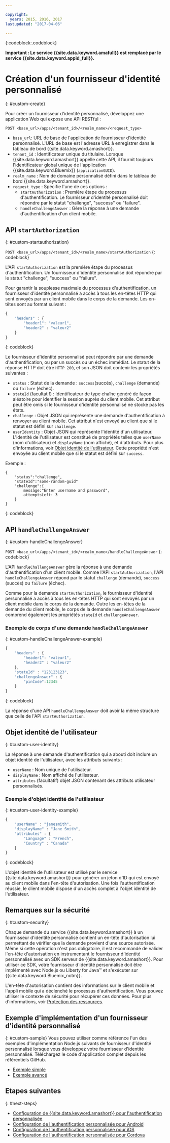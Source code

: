 ```yaml
---

copyright:
  years: 2015, 2016, 2017
lastupdated: "2017-04-06"

---
```


{:codeblock:.codeblock}


**Important : Le service {{site.data.keyword.amafull}} est remplacé par le service {{site.data.keyword.appid_full}}.**

# Création d'un fournisseur d'identité personnalisé
{: #custom-create}


Pour créer un fournisseur d'identité personnalisé, développez une application Web qui expose une API RESTful :

`POST <base_url>/apps/<tenant_id>/<realm_name>/<request_type>`

* `base_url`: URL de base de l'application de fournisseur d'identité personnalisé. L'URL de base est l'adresse URL à enregistrer
dans le tableau de bord {{site.data.keyword.amashort}}.
* `tenant_id` : Identificateur unique du titulaire. Lorsque {{site.data.keyword.amashort}} appelle cette API, il fournit toujours
l'identificateur global unique de l'application {{site.data.keyword.Bluemix}} (`applicationGUID`).
* `realm_name` : Nom de domaine personnalisé défini dans le tableau de bord {{site.data.keyword.amashort}}.
* `request_type` : Spécifie l'une de ces options :
	* `startAuthorization` : Première étape du processus d'authentification. Le fournisseur d'identité personnalisé doit répondre par le statut "challenge", "success" ou "failure".
	* `handleChallengeAnswer` : Gère la réponse à une demande d'authentification d'un client mobile.

## API `startAuthorization`
{: #custom-startauthorization}

`POST <base_url>/apps/<tenant_id>/<realm_name>/startAuthorization`
{: codeblock}

L'API `startAuthorization` est la première étape du processus d'authentification. Un fournisseur d'identité personnalisé doit répondre par le statut "challenge", "success" ou "failure".

Pour garantir la souplesse maximale du processus d'authentification, un fournisseur d'identité personnalisé a accès à tous les en-têtes HTTP qui sont envoyés par un client mobile dans le corps de la demande. Les en-têtes sont au format suivant :

```JavaScript
{
    "headers" : {
    	"header1": "valeur1",
    	"header2" : "valeur2"
    }
}
```
{: codeblock}

Le fournisseur d'identité personnalisé peut répondre par une demande d'authentification, ou par un succès ou un échec immédiat. Le statut de la réponse HTTP doit être `HTTP 200`, et son JSON doit contenir les propriétés suivantes :

* `status` : Statut de la demande : `success`(succès), `challenge` (demande) ou `failure` (échec).
* `stateId` (facultatif) : Identificateur de type chaîne généré de façon aléatoire pour identifier la session auprès du client mobile. Cet attribut peut être omis si le fournisseur d'identité personnalisé ne stocke pas les états.
* `challenge` : Objet JSON qui représente une demande d'authentification à renvoyer au client mobile. Cet attribut n'est envoyé au client que si le statut est défini sur `challenge`.
* `userIdentity` : Objet JSON qui représente l'identité d'un utilisateur.  L'identité de l'utilisateur est constitué de propriétés telles que `userName` (nom d'utilisateur) et `displayName` (nom affiché), et d'attributs.  Pour plus d'informations, voir [Objet identité de l'utilisateur](#custom-user-identity). Cette propriété n'est envoyée au client mobile que si le statut est défini sur `success`.

Exemple :

```
{
	"status":"challenge",
	"stateId":"some-random-guid"
	"challenge":{
		message:"Enter username and password",
		attemptsLeft: 3
	}
}
```
{: codeblock}

## API `handleChallengeAnswer`
{: #custom-handleChallengeAnswer}

`POST <base_url>/apps/<tenant_id>/<realm_name>/handleChallengeAnswer`
{: codeblock}

L'API `handleChallengeAnswer` gère la réponse à une demande d'authentification d'un client mobile. Comme l'API `startAuthorization`, l'API `handleChallengeAnswer` répond par le statut `challenge` (demande), `success` (succès) ou `failure` (échec).

Comme pour la demande `startAuthorization`, le fournisseur d'identité personnalisé a accès à tous les en-têtes HTTP qui sont envoyés par un client mobile dans le corps de la demande. Outre les en-têtes de la demande du client mobile, le corps de la demande `handleChallengeAnswer` comprend également les propriétés `stateId` et `challengeAnswer`.

### Exemple de corps d'une demande `handleChallengeAnswer`
{: #custom-handleChallengeAnswer-example}

```JavaScript
{
    "headers" : {
    	"header1": "valeur1",
    	"header2" : "valeur2"
	},
    "stateId" : "123123123",
    "challengeAnswer" : {
    	"pinCode":12345
 	}
}
```
{: codeblock}

La réponse d'une API `handleChallengeAnswer` doit avoir la même structure que celle de l'API `startAuthorization`.

## Objet identité de l'utilisateur
{: #custom-user-identity}

La réponse à une demande d'authentification qui a abouti doit inclure un objet identité de l'utilisateur, avec les attributs suivants :
* `userName` : Nom unique de l'utilisateur.
* `displayName` : Nom affiché de l'utilisateur.
* `attributes` (facultatif) objet JSON contenant des attributs utilisateur personnalisés.

### Exemple d'objet identité de l'utilisateur
{: #custom-user-identity-example}
```JavaScript
{
    "userName" : "janesmith",
    "displayName" : "Jane Smith",
    "attributes" : {
        "Language" : "French",
        "Country" : "Canada"
    }
}
```
{: codeblock}

L'objet identité de l'utilisateur est utilisé par le service {{site.data.keyword.amashort}} pour générer un jeton d'ID qui est envoyé au client mobile dans l'en-tête d'autorisation. Une fois l'authentification réussie, le client mobile dispose d'un accès complet à l'objet identité de l'utilisateur.

## Remarques sur la sécurité
{: #custom-security}

Chaque demande du service {{site.data.keyword.amashort}} à un fournisseur d'identité personnalisé contient un en-tête d'autorisation lui permettant de vérifier que la demande provient d'une source autorisée. Même si cette opération n'est pas obligatoire, il est recommandé de valider l'en-tête d'autorisation en instrumentant le fournisseur d'identité personnalisé avec un SDK serveur de {{site.data.keyword.amashort}}. Pour
utiliser ce SDK, votre fournisseur d'identité personnalisé doit être implémenté avec Node.js ou Liberty for Java&trade; et s'exécuter sur {{site.data.keyword.Bluemix_notm}}.

L'en-tête d'autorisation contient des informations sur le client mobile et l'appli mobile qui a déclenché le processus d'authentification. Vous pouvez utiliser le contexte de sécurité pour récupérer ces données. Pour plus d'informations, voir [Protection des ressources](protecting-resources.html).

## Exemple d'implémentation d'un fournisseur d'identité personnalisé
{: #custom-sample}
Vous pouvez utiliser comme référence l'un des exemples d'implémentation Node.js suivants de fournisseur d'identité personnalisé lorsque vous développez votre fournisseur d'identité personnalisé. Téléchargez le code d'application complet depuis les référentiels GitHub.

* [Exemple simple](https://github.com/ibm-bluemix-mobile-services/bms-mca-custom-identity-provider-sample)
* [Exemple avancé](https://github.com/ibm-bluemix-mobile-services/bms-mca-custom-identity-provider-with-user-management)

<!---
 ### JSON structure (simple sample)
{: #custom-sample-json}
This implementation assumes that the supplied authentication challenge answer is a JSON object with the following structure:

```
{
 	username: "my.username",
 	password: "my.password"
 }
 ```

### Custom identity provider sample code (simple sample)
{: #custom-sample-code}
```JavaScript
var express = require('express');
var cfenv = require('cfenv');
var log4js = require('log4js');
var jsonParser = require('body-parser').json();

// Using hardcoded user repository
var userRepository = {
	"john.lennon":      { password: "12345", displayName:"John Lennon", dob:"October 9, 1940"},
	"paul.mccartney":   { password: "67890", displayName:"Paul McCartney", dob:"June 18, 1942"},
	"ringo.starr":      { password: "abcde", displayName:"Ringo Starr", dob: "July 7, 1940"},
	"george.harrison":  { password: "fghij", displayName: "George Harrison", dob:"Feburary 25, 1943"}
}

var app = express();
var logger = log4js.getLogger("CustomIdentityProviderApp");
logger.info("Starting up");

app.post('/apps/:tenantId/:realmName/startAuthorization', jsonParser, function(req, res){
	var tenantId = req.params.tenantId;
	var realmName = req.params.realmName;
	var headers = req.body.headers;

	logger.debug("startAuthorization", tenantId, realmName, headers);

	var responseJson = {
		status: "challenge",
		challenge: {
			text: "Enter username and password"
		}
	};

	res.status(200).json(responseJson);
});

app.post('/apps/:tenantId/:realmName/handleChallengeAnswer', jsonParser, function(req, res){
	var tenantId = req.params.tenantId;
	var realmName = req.params.realmName;
	var challengeAnswer = req.body.challengeAnswer;


	logger.debug("handleChallengeAnswer", tenantId, realmName, challengeAnswer);

	var username = req.body.challengeAnswer["username"];
	var password = req.body.challengeAnswer["password"];

	var userObject = userRepository[username];

	var responseJson = { status: "failure" };

	if (userObject && userObject.password == password ){
		logger.debug("Login success for userId ::", username);
		responseJson.status = "success";
		responseJson.userIdentity = {
			userName: username,
			displayName: userObject.displayName,
			attributes: {
				dob: userObject.dob
			}
		}
	} else {
		logger.debug("Login failure for userId ::", username);
	}

	res.status(200).json(responseJson);
});

app.use(function(req, res, next){
	res.status(404).send("This is not the URL you're looking for");
});

var server = app.listen(cfenv.getAppEnv().port, function () {
	var host = server.address().address;
	var port = server.address().port;
	logger.info('Server listening at %s:%s', host, port);
});
```
--->

## Etapes suivantes
{: #next-steps}
* [Configuration de {{site.data.keyword.amashort}} pour l'authentification personnalisée](custom-auth-config-mca.html)
* [Configuration de l'authentification personnalisée pour Android](custom-auth-android.html)
* [Configuration de l'authentification personnalisée pour iOS](custom-auth-ios.html)
* [Configuration de l'authentification personnalisée pour Cordova](custom-auth-cordova.html)
